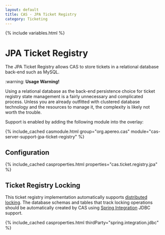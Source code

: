 ```yaml
---
layout: default
title: CAS - JPA Ticket Registry
category: Ticketing
---
```


{% include variables.html %}

# JPA Ticket Registry

The JPA Ticket Registry allows CAS to store tickets in a relational database back-end such as MySQL.

<div class="alert alert-warning">:warning: <strong>Usage Warning!</strong><p>Using a relational database as
the back-end persistence choice for ticket registry state management is a fairly unnecessary and complicated
process. Unless you are already outfitted with clustered database technology and the resources to manage it,
the complexity is likely not worth the trouble.</p></div>

Support is enabled by adding the following module into the overlay:

{% include_cached casmodule.html group="org.apereo.cas" module="cas-server-support-jpa-ticket-registry" %}

## Configuration

{% include_cached casproperties.html properties="cas.ticket.registry.jpa" %}

## Ticket Registry Locking

This ticket registry implementation automatically supports [distributed locking](../ticketing/Ticket-Registry-Locking.html).
The database schemas and tables that track locking operations should be automatically created by CAS using
[Spring Integration](https://spring.io/projects/spring-integration) JDBC support.

{% include_cached casproperties.html thirdParty="spring.integration.jdbc" %}

